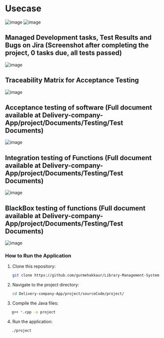 # Usecase
![image](https://github.com/user-attachments/assets/0ec929c0-227c-4ab8-aa58-34a5373ced02)
![image](https://github.com/user-attachments/assets/a2812400-d8ff-4e14-89f1-7b16c7353f0d)

## Managed Development tasks, Test Results and Bugs on Jira (Screenshot after completing the project, 0 tasks due, all tests passed)
![image](https://github.com/user-attachments/assets/af1a08e6-8b0b-4af3-ba75-28503e882961)

## Traceability Matrix for Acceptance Testing
![image](https://github.com/user-attachments/assets/567249ec-5d20-4d1c-8ece-fb29a22a6052)

## Acceptance testing of software (Full document available at Delivery-company-App/project/Documents/Testing/Test Documents)
![image](https://github.com/user-attachments/assets/e1aab670-1109-4d76-85d8-3ba1cff97e96)

## Integration testing of Functions (Full document available at Delivery-company-App/project/Documents/Testing/Test Documents)
![image](https://github.com/user-attachments/assets/de0a717c-7583-4660-aafc-c1d21b388473)


## BlackBox testing of functions (Full document available at Delivery-company-App/project/Documents/Testing/Test Documents)
![image](https://github.com/user-attachments/assets/a3d1721b-7c20-4c43-8f72-cf6a9a375586)


### How to Run the Application
1. Clone this repository:
   ```bash
   git clone https://github.com/gurmehakkaur/Library-Management-System
   ```

2. Navigate to the project directory:
   ```bash
   cd Delivery-company-App/project/sourceCode/project/
   ```

3. Compile the Java files:
```bash
   g++ *.cpp -o project
```

4. Run the application:
```bash
   ./project

